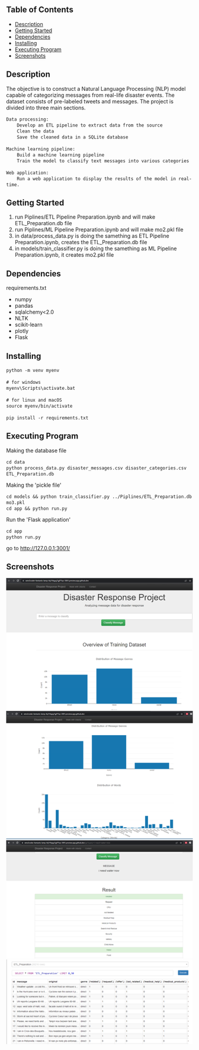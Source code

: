 ## Table of Contents
- [Description](#description)
- [Getting Started](#getting-started)
- [Dependencies](#dependencies)
- [Installing](#installing)
- [Executing Program](#executing-program)
- [Screenshots](#screenshots)

## Description
The objective is to construct a Natural Language Processing (NLP) model capable of categorizing messages from real-life disaster events. The dataset consists of pre-labeled tweets and messages. The project is divided into three main sections. 

    Data processing:
        Develop an ETL pipeline to extract data from the source
        Clean the data
        Save the cleaned data in a SQLite database

    Machine learning pipeline:
        Build a machine learning pipeline
        Train the model to classify text messages into various categories

    Web application:
        Run a web application to display the results of the model in real-time.

## Getting Started
1. run Piplines/ETL Pipeline Preparation.ipynb and will make ETL_Preparation.db file
2. run Piplines/ML Pipeline Preparation.ipynb and will make mo2.pkl file
3. in data/process_data.py is doing the samething as ETL Pipeline Preparation.ipynb, creates the ETL_Preparation.db file
4. in models/train_classifier.py is doing the samething as ML Pipeline Preparation.ipynb, it creates mo2.pkl file

## Dependencies

requirements.txt

- numpy
- pandas
- sqlalchemy<2.0
- NLTK
- scikit-learn
- plotly
- Flask

## Installing

```
python -m venv myenv

# for windows
myenv\Scripts\activate.bat

# for linux and macOS
source myenv/bin/activate

pip install -r requirements.txt
```

## Executing Program
Making the database file
```
cd data
python process_data.py disaster_messages.csv disaster_categories.csv ETL_Preparation.db
```

Making the 'pickle file'
```
cd models && python train_classifier.py ../Piplines/ETL_Preparation.db mo3.pkl
cd app && python run.py 
```

Run the 'Flask application'
```
cd app
python run.py
```
go to http://127.0.0.1:3001/


## Screenshots
![alt text](screenshots/1.png)
![alt text](screenshots/2.png)
![alt text](screenshots/3.png)
![alt text](screenshots/etl_database.png)







